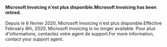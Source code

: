 <span data-ttu-id="5b60d-101">**Microsoft Invoicing n'est plus disponible.**</span><span class="sxs-lookup"><span data-stu-id="5b60d-101">**Microsoft Invoicing has been retired.**</span></span><br><br>
<span data-ttu-id="5b60d-102">Depuis le 8 février 2020, Microsoft Invoicing n'est plus disponible.</span><span class="sxs-lookup"><span data-stu-id="5b60d-102">Effective February 8th, 2020, Microsoft Invoicing is no longer available.</span></span> <span data-ttu-id="5b60d-103">Pour plus d'informations, contactez votre agent de support.</span><span class="sxs-lookup"><span data-stu-id="5b60d-103">For more information, contact your support agent.</span></span>  

